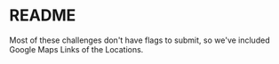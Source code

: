 # README

Most of these challenges don't have flags to submit, so we've included Google Maps Links of the Locations.

